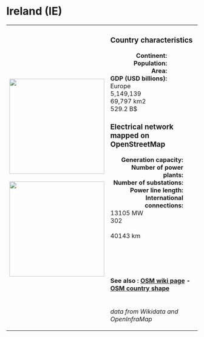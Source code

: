 # Ireland (IE)

<table width="90%">
<tr>
<td>
<img src="https://upload.wikimedia.org/wikipedia/commons/4/45/Flag_of_Ireland.svg" width="250">
<br><br>
<img src="https://upload.wikimedia.org/wikipedia/commons/3/38/EU-Ireland_%28orthographic_projection%29.svg" width="250"></td>
<td>
<h3>Country characteristics</h3>
<div style="display: inline-block;text-align:right;margin-right:30px;font-weight: bold;">
Continent:<br>Population:<br>Area:<br>GDP (USD billions):
</div>
<div style="display: inline-block;">
Europe<br>5,149,139<br>69,797 km2<br>529.2 B$
</div>
<h3>Electrical network mapped on OpenStreetMap</h3>
<div style="display: inline-block;text-align:right;margin-right:30px;font-weight: bold;">Generation capacity:<br>
Number of power plants:<br>
Number of substations:<br>
Power line length:<br>
International connections:<br>
</div>
<div style="display: inline-block;">13105 MW<br>
302<br>
<br>
40143 km<br>
<br>
</div>

<br><br><h4>See also :
<a href="https://wiki.openstreetmap.org/wiki/Power_networks/Ireland" target="_blank">OSM wiki page</a> -
<a href="https://openstreetmap.org/relation/62273" target="_blank">OSM country shape</a>
</h4>

<br><i>data from Wikidata and OpenInfraMap</i>
</td>
</tr>
</table>





